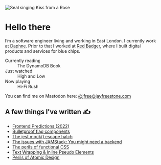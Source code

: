 
![Seal singing Kiss from a Rose](https://media.giphy.com/media/HSDMmTshR9hug/giphy.gif)

# Hello there

I’m a software engineer living and working in East London. I currently work at [Daphne](https://www.daphnetech.io/). Prior to that I worked at [Red Badger](https://red-badger.com/), where I built digital products and services for blue chips.

<dl>
  <dt>Currently reading</dt>
  <dd>The DynamoDB Book</dd>
  <dt>Just watched</dt>
  <dd>High and Low</dd>
  <dt>Now playing</dt>
  <dd>Hi-Fi Rush</dd>
</dl>

You can find me on Mastodon here: [@jfree@jayfreestone.com](https://fedi.jayfreestone.com/@jfree)

## A few things I've written ✍️

- [Frontend Predictions (2022)](https://www.jayfreestone.com/writing/frontend-predictions-2022/)
- [Bulletproof flag components](https://www.jayfreestone.com/writing/bulletproof-flag/)
- [The jest.mock() escape hatch](https://www.jayfreestone.com/writing/jest-module-mocks/)
- [The issues with JAMStack: You might need a backend](https://www.browserlondon.com/blog/2020/04/20/issues-with-jamstack-you-might-need-backend/)
- [The perils of functional CSS](https://www.browserlondon.com/blog/2019/06/10/functional-css-perils/)
- [Text Wrapping & Inline Pseudo Elements](https://www.jayfreestone.com/writing/wrapping-and-inline-pseudo-elements)
- [Perils of Atomic Design](https://www.jayfreestone.com/writing/perils-of-atomic-design)
